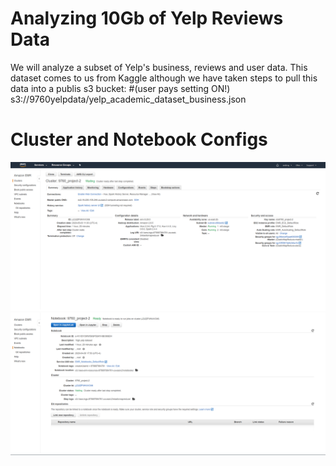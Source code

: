 # Analyzing 10Gb of Yelp Reviews Data
We will analyze a subset of Yelp's business, reviews and user data. This dataset comes to us from Kaggle although we have taken steps to pull this data into a publis s3 bucket: #(user pays setting ON!)
s3://9760yelpdata/yelp_academic_dataset_business.json

# Cluster and Notebook Configs
![Screenshot](c1.png)
![Screenshot](c2.png)
